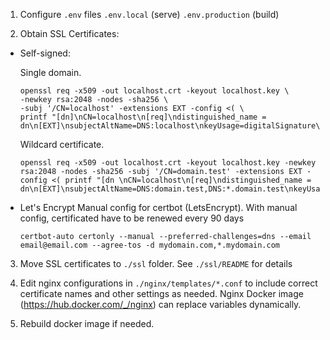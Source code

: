 1. Configure `.env` files `.env.local` (serve) `.env.production` (build)

2. Obtain SSL Certificates:

  - Self-signed: 

    Single domain.

    ```
    openssl req -x509 -out localhost.crt -keyout localhost.key \
    -newkey rsa:2048 -nodes -sha256 \
    -subj '/CN=localhost' -extensions EXT -config <( \
    printf "[dn]\nCN=localhost\n[req]\ndistinguished_name = dn\n[EXT]\nsubjectAltName=DNS:localhost\nkeyUsage=digitalSignature\nextendedKeyUsage=serverAuth")
    ```

    Wildcard certificate.

    ```
    openssl req -x509 -out localhost.crt -keyout localhost.key -newkey rsa:2048 -nodes -sha256 -subj '/CN=domain.test' -extensions EXT -config <( printf "[dn \nCN=localhost\n[req]\ndistinguished_name = dn\n[EXT]\nsubjectAltName=DNS:domain.test,DNS:*.domain.test\nkeyUsage=digitalSignature\nextendedKeyUsage=serverAuth")
    ```

  - Let's Encrypt
    Manual config for certbot (LetsEncrypt). With manual config, certificated have to be renewed every 90 days

    ```
    certbot-auto certonly --manual --preferred-challenges=dns --email email@email.com --agree-tos -d mydomain.com,*.mydomain.com
    ```

3. Move SSL certificates to `./ssl` folder. See `./ssl/README` for details

4. Edit nginx configurations in `./nginx/templates/*.conf`  to include correct certificate names and other settings as needed. Nginx Docker image (https://hub.docker.com/_/nginx) can replace variables dynamically.

5. Rebuild docker image if needed.

